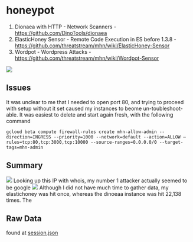 # honeypot
1) Dionaea with HTTP - Network Scanners - https://github.com/DinoTools/dionaea
2) ElasticHoney Sensor - Remote Code Execution in ES before 1.3.8 - https://github.com/threatstream/mhn/wiki/ElasticHoney-Sensor
3) Wordpot - Wordpress Attacks - https://github.com/threatstream/mhn/wiki/Wordpot-Sensor

<img src="map.jpg">

Issues
-
It was unclear to me that I needed to open port 80, and trying to proceed with setup without it set caused my instances to beome un-toubleshoot-able. It was easiest to delete and start again fresh, with the following command
~~~
gcloud beta compute firewall-rules create mhn-allow-admin --direction=INGRESS --priority=1000 --network=default --action=ALLOW —rules=tcp:80,tcp:3000,tcp:10000 --source-ranges=0.0.0.0/0 --target-tags=mhn-admin
~~~

Summary
-
![](./top5.gif)
Looking up this IP with whois, my number 1 attacker actually seemed to be google
![](./other5.gif)
Although I did not have much time to gather data, my elastichoney was hit once, whereas the dinoeaa instance was hit 22,138 times. The

Raw Data
-
found at [session.json](./session.json)
